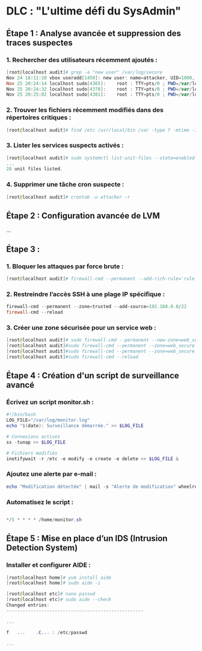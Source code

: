 # DLC : "L'ultime défi du SysAdmin"

## Étape 1 : Analyse avancée et suppression des traces suspectes

### 1. Rechercher des utilisateurs récemment ajoutés :

```powershell
[root@localhost audit]# grep -a "new user" /var/log/secure
Nov 24 18:11:10 vbox useradd[1450]: new user: name=attacker, UID=1000, GID=1000, home=/home/attacker, shell=/bin/bash, from=/dev/pts/0
Nov 25 20:24:14 localhost sudo[4365]:    root : TTY=pts/0 ; PWD=/var/log/audit ; USER=root ; COMMAND=/bin/grep 'new user' /var/log/secure
Nov 25 20:24:32 localhost sudo[4378]:    root : TTY=pts/0 ; PWD=/var/log/audit ; USER=root ; COMMAND=/bin/grep 'new user' /var/log/secure
Nov 25 20:25:02 localhost sudo[4381]:    root : TTY=pts/0 ; PWD=/var/log/audit ; USER=root ; COMMAND=/bin/grep -a 'new user' /var/log/secure
```

### 2. Trouver les fichiers récemment modifiés dans des répertoires critiques :


```powershell
[root@localhost audit]# find /etc /usr/local/bin /var -type f -mtime -7
```

### 3. Lister les services suspects activés :
```powershell
[root@localhost audit]# sudo systemctl list-unit-files --state=enabled
...
28 unit files listed.
```

### 4. Supprimer une tâche cron suspecte :
```powershell
[root@localhost audit]# crontab -u attacker -r
```

## Étape 2 : Configuration avancée de LVM

...

## Étape 3 : 

### 1. Bloquer les attaques par force brute :

```powershell
[root@localhost audit]# firewall-cmd --permanent --add-rich-rule='rule family="ipv4" source address="0.0.0.0/0" service name="ssh" log prefix="SSH_ATTEMPT" level="info" limit value="1/m" drop'
```

### 2. Restreindre l’accès SSH à une plage IP spécifique :
```powershell
firewall-cmd --permanent --zone=trusted --add-source=192.168.0.0/22
firewall-cmd --reload
```

### 3. Créer une zone sécurisée pour un service web :


```powershell
[root@localhost audit]# sudo firewall-cmd --permanent --new-zone=web_secure
[root@localhost audit]#sudo firewall-cmd --permanent --zone=web_secure --add-service=http --add-service=https
[root@localhost audit]#sudo firewall-cmd --permanent --zone=web_secure --change-interface=enp0s3
[root@localhost audit]#sudo firewall-cmd --reload

```

## Étape 4 : Création d'un script de surveillance avancé


### Écrivez un script monitor.sh :
```powershell
#!/bin/bash
LOG_FILE="/var/log/monitor.log"
echo "$(date): Surveillance démarrée." >> $LOG_FILE

# Connexions actives
ss -tunap >> $LOG_FILE

# Fichiers modifiés
inotifywait -r /etc -e modify -e create -e delete >> $LOG_FILE &
```

### Ajoutez une alerte par e-mail :

```powershell
echo "Modification détectée" | mail -s "Alerte de modification" wheelroot@root.fr
```

### Automatisez le script :
```powershell

*/5 * * * * /home/monitor.sh
```


## Étape 5 : Mise en place d’un IDS (Intrusion Detection System)

### Installer et configurer AIDE :
```powershell
[root@localhost home]# yum install aide
[root@localhost home]# sudo aide -i
```
```powershell
[root@localhost etc]# nano passwd
[root@localhost etc]# sudo aide --check
Changed entries:
---------------------------------------------------

...

f   ...    .C... : /etc/passwd

...
```